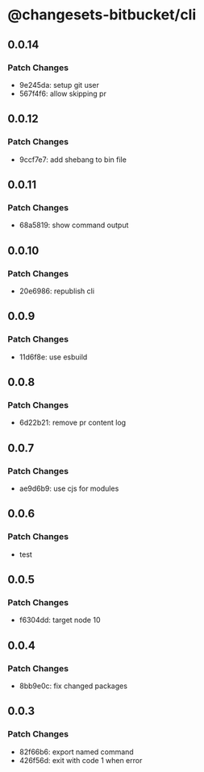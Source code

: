 # @changesets-bitbucket/cli

## 0.0.14

### Patch Changes

- 9e245da: setup git user
- 567f4f6: allow skipping pr

## 0.0.12

### Patch Changes

- 9ccf7e7: add shebang to bin file

## 0.0.11

### Patch Changes

- 68a5819: show command output

## 0.0.10

### Patch Changes

- 20e6986: republish cli

## 0.0.9

### Patch Changes

- 11d6f8e: use esbuild

## 0.0.8

### Patch Changes

- 6d22b21: remove pr content log

## 0.0.7

### Patch Changes

- ae9d6b9: use cjs for modules

## 0.0.6

### Patch Changes

- test

## 0.0.5

### Patch Changes

- f6304dd: target node 10

## 0.0.4

### Patch Changes

- 8bb9e0c: fix changed packages

## 0.0.3

### Patch Changes

- 82f66b6: export named command
- 426f56d: exit with code 1 when error
